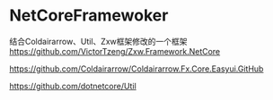# NetCoreFramewoker
结合Coldairarrow、Util、Zxw框架修改的一个框架
https://github.com/VictorTzeng/Zxw.Framework.NetCore

https://github.com/Coldairarrow/Coldairarrow.Fx.Core.Easyui.GitHub

https://github.com/dotnetcore/Util

